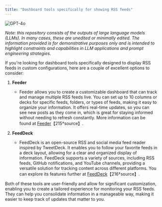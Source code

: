 ```yaml
---
title: "Dashboard tools specifically for showing RSS feeds"
---
```

![GPT-4o](https://img.shields.io/badge/GPT--4o-3333FF?style=for-the-badge&logo=openai&logoColor=white)



*Note: this repository consists of the outputs of large language models (LLMs). In many cases, these are unedited or minimally edited. The information provided is for demonstrative purposes only and is intended to highlight constraints and capabilities in LLM applications and prompt engineering strategies.*


If you're looking for dashboard tools specifically designed to display RSS feeds in custom configurations, here are a couple of excellent options to consider:

1. **Feeder**
   - Feeder allows you to create a customizable dashboard that can track and manage multiple RSS feeds live. You can set up to 10 columns or decks for specific feeds, folders, or types of feeds, making it easy to organize your information. It offers real-time updates, so you can see new posts as they come in, which is great for staying informed without needing to refresh constantly. More information can be found at [Feeder](https://feeder.co/product/dashboard)【215†source】.

2. **FeedDeck**
   - FeedDeck is an open-source RSS and social media feed reader inspired by TweetDeck. It enables you to follow your favorite feeds in a deck layout, allowing for a clear and organized display of information. FeedDeck supports a variety of sources, including RSS feeds, GitHub notifications, and YouTube channels, providing a versatile solution for tracking content across different platforms. You can explore its features further at [FeedDeck](https://feeddeck.app/)【216†source】.

Both of these tools are user-friendly and allow for significant customization, enabling you to create a tailored experience for monitoring your RSS feeds. They can help you consolidate information in a manageable way, making it easier to keep track of updates that matter to you.

 